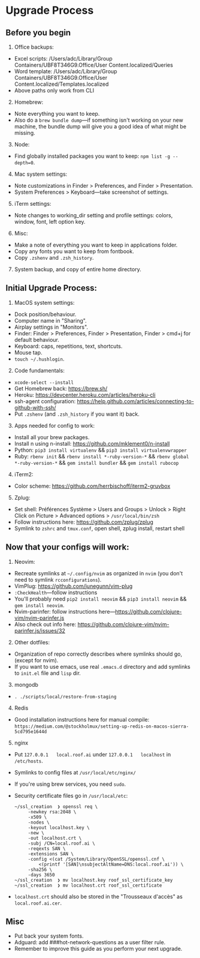 # Upgrade Process

## Before you begin
1. Office backups:
  * Excel scripts: /Users/adc/Library/Group Containers/UBF8T346G9.Office/User Content.localized/Queries
  * Word template: /Users/adc/Library/Group Containers/UBF8T346G9.Office/User Content.localized/Templates.localized
  * Above paths only work from CLI
2. Homebrew:
  * Note everything you want to keep.
  * Also do a `brew bundle dump`—if something isn't working on your new machine, the bundle dump will give you a good idea of what might be missing.
3. Node:
  * Find globally installed packages you want to keep: `npm list -g --depth=0`.
4. Mac system settings:
  * Note customizations in Finder > Preferences, and Finder > Presentation.
  * System Preferences > Keyboard—take screenshot of settings.
5. iTerm settings:
  * Note changes to working_dir setting and profile settings: colors, window, font, left option key.
6. Misc:
  * Make a note of everything you want to keep in applications folder.
  * Copy any fonts you want to keep from fontbook.
  * Copy `.zshenv` and `.zsh_history`.
7. System backup, and copy of entire home directory.

## Initial Upgrade Process:
1. MacOS system settings:
  * Dock position/behaviour.
  * Computer name in "Sharing".
  * Airplay settings in "Monitors".
  * Finder: Finder > Preferences, Finder > Presentation, Finder > cmd+j for default behaviour.
  * Keyboard: caps, repetitions, text, shortcuts.
  * Mouse tap.
  * `touch ~/.hushlogin`.
2. Code fundamentals:
  * `xcode-select --install`
  * Get Homebrew back: https://brew.sh/
  * Heroku: https://devcenter.heroku.com/articles/heroku-cli
  * ssh-agent configuration: https://help.github.com/articles/connecting-to-github-with-ssh/
  * Put `.zshenv` (and `.zsh_history` if you want it) back.
3. Apps needed for config to work:
  * Install all your brew packages.
  * Install n using n-install: https://github.com/mklement0/n-install 
  * Python: `pip3 install virtualenv` && `pip3 install virtualenvwrapper`
  * Ruby: `rbenv init`  &&  `rbenv install *-ruby-version-*` && `rbenv global *-ruby-version-*` && `gem install bundler` && `gem install rubocop`
4. iTerm2:
  * Color scheme: https://github.com/herrbischoff/iterm2-gruvbox
5. Zplug:
  * Set shell: Préférences Système > Users and Groups > Unlock > Right Click on Picture > Advanced options > `/usr/local/bin/zsh`
  * Follow instructions here: https://github.com/zplug/zplug
  * Symlink to `zshrc` and `tmux.conf`, open shell, zplug install, restart shell
## Now that your configs will work:
1. Neovim:
  * Recreate symlinks at `~/.config/nvim` as organized in `nvim` (you don't need to symlink `rcconfigurations`).
  * VimPlug: https://github.com/junegunn/vim-plug
  * `:CheckHealth`—follow instructions
  * You'll probably need `pip2 install neovim` && `pip3 install neovim` && `gem install neovim`.
  * Nvim-parinfer: follow instructions here—https://github.com/clojure-vim/nvim-parinfer.js
  * Also check out info here: https://github.com/clojure-vim/nvim-parinfer.js/issues/32

2. Other dotfiles:
  * Organization of repo correctly describes where symlinks should go, (except for nvim). 
  * If you want to use emacs, use real `.emacs.d` directory and add symlinks to `init.el` file and `lisp` dir.

3. mongodb
  * `. ./scripts/local/restore-from-staging`

4. Redis
  * Good installation instructions here for manual compile: `https://medium.com/@stockholmux/setting-up-redis-on-macos-sierra-5cd795e1644d`

5. nginx

  * Put `127.0.0.1   local.roof.ai` under `127.0.0.1   localhost` in` /etc/hosts`.

  * Symlinks to config files at `/usr/local/etc/nginx/`

  * If you're using brew services, you need `sudo`.

  * Security certificate files go in `/usr/local/etc`: 

    ``````
    ~/ssl_creation  ❯ openssl req \
         -newkey rsa:2048 \
         -x509 \
         -nodes \
         -keyout localhost.key \
         -new \
         -out localhost.crt \
         -subj /CN=local.roof.ai \
         -reqexts SAN \
         -extensions SAN \
         -config <(cat /System/Library/OpenSSL/openssl.cnf \
             <(printf '[SAN]\nsubjectAltName=DNS:local.roof.ai')) \
         -sha256 \
         -days 3650
    ~/ssl_creation  ❯ mv localhost.key roof_ssl_certificate_key
    ~/ssl_creation  ❯ mv localhost.crt roof_ssl_certificate
    ``````

  * `localhost.crt` should also be stored in the "Trousseaux d'accès" as `local.roof.ai.cer`.

## Misc
* Put back your system fonts.
* Adguard: add ###hot-network-questions as a user filter rule.
* Remember to improve this guide as you perform your next upgrade.
